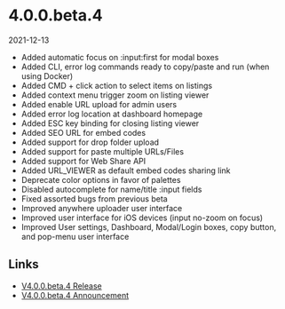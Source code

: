 # 4.0.0.beta.4

2021-12-13

- Added automatic focus on :input:first for modal boxes
- Added CLI, error log commands ready to copy/paste and run (when using Docker)
- Added CMD + click action to select items on listings
- Added context menu trigger zoom on listing viewer
- Added enable URL upload for admin users
- Added error log location at dashboard homepage
- Added ESC key binding for closing listing viewer
- Added SEO URL for embed codes
- Added support for drop folder upload
- Added support for paste multiple URLs/Files
- Added support for Web Share API
- Added URL_VIEWER as default embed codes sharing link
- Deprecate color options in favor of palettes
- Disabled autocomplete for name/title :input fields
- Fixed assorted bugs from previous beta
- Improved anywhere uploader user interface
- Improved user interface for iOS devices (input no-zoom on focus)
- Improved User settings, Dashboard, Modal/Login boxes, copy button, and pop-menu user interface

## Links

- [V4.0.0.beta.4 Release](https://chevereto.com/community/threads/chevereto-v4-0-0-beta-4.13997/)
- [V4.0.0.beta.4 Announcement](https://chevereto.com/community/threads/chevereto-v4-0-0-beta-4.13949)

